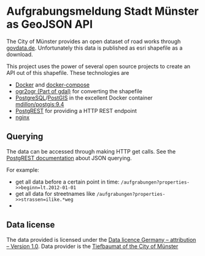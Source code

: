 # Aufgrabungsmeldung Stadt Münster as GeoJSON API

The City of Münster provides an open dataset of road works through [govdata.de](https://www.govdata.de). Unfortunately this data is published as esri shapefile as a download.

This project uses the power of several open source projects to create an API out of this shapefile. These technologies are
- [Docker](http://docker.com/) and [docker-compose](http://docs.docker.com/compose/)
- [ogr2ogr (Part of gdal)](http://www.gdal.org/ogr2ogr.html) for converting the shapefile
- [PostgreSQL](http://www.postgresql.org/)/[PostGIS](http://postgis.net/) in the excellent Docker container [mdillon/postgis:9.4](https://registry.hub.docker.com/u/mdillon/postgis/)
- [PostgREST](https://github.com/begriffs/postgrest) for providing a HTTP REST endpoint
- [nginx](http://nginx.org/)


## Querying

The data can be accessed through making HTTP get calls. See the [PostgREST documentation](https://github.com/begriffs/postgrest/wiki/Routing#json-columns) about JSON querying.

For example:
- get all data before a certain point in time: `/aufgrabungen?properties->>beginn=lt.2012-01-01`
- get all data for streetnames like `/aufgrabungen?properties->>strassen=ilike.*weg`
-

## Data license

The data provided is licensed under the [Data licence Germany – attribution – Version 1.0](https://www.govdata.de/dl-de/by-1-0). Data provider is the [Tiefbaumat of the City of Münster](http://www.muenster.de/stadt/tiefbauamt/)
